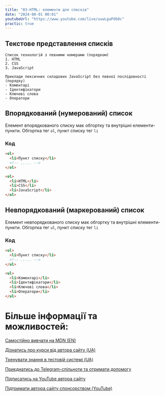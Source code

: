 ```yaml
---
title: "03-HTML: елементи для списків"
date: "2024-08-01 00:01"
youtubeUrl: "https://www.youtube.com/live/uuwLgaPd60c"
practic: true
---
```


## Текстове представлення списків

```console
Список технологій з певними номерами (порядком)
1. HTML
2. CSS
3. JavaScript

Приклади лексичних складових JavaScript без певної послідовності (порядку)
- Коментарі
- Ідентифікатори
- Ключові слова
- Оператори
```

## Впорядкований (нумерований) список

Елемент впорядкованого списку має обгортку та внутрішні елементи-пункти. Обгортка тег `ol`, пункт списку тег `li`

### Код

```html
<ol>
  <li>Пункт списку</li>
  <!-- ..... -->
</ol>
```

```html
<ol>
  <li>HTML</li>
  <li>CSS</li>
  <li>JavaScript</li>
</ol>
```

## Невпорядкований (маркерований) список

Елемент невпорядкованого списку має обгортку та внутрішні елементи-пункти. Обгортка тег `ul`, пункт списку тег `li`

### Код

```html
<ul>
  <li>Пункт списку</li>
  <!-- ..... -->
</ul>
```

```html
<ul>
  <li>Коментарі</li>
  <li>Ідентифікатори</li>
  <li>Ключові слова</li>
  <li>Оператори</li>
</ul>
```

# Більше інформації та можливостей:

[Самостійно вивчати на MDN (EN)](https://developer.mozilla.org/en-US/curriculum/)

[Дізнатись про курси від автора сайту (UA)](https://learningtogetherua.github.io/courses/)

[Тренувати знання в тестовій системі (UA)](https://testeducatorua.github.io/itest/)

[Приєднатись до Telegram-спільноти та отримати допомогу](https://t.me/profrontendua)

[Підписатись на YouTube автора сайту](https://www.youtube.com/@itmentor)

[Підтримати автора сайту спонсорством (YouTube)](https://www.youtube.com/channel/UCo8KNXmB8Yb_07FzwCL6HgQ/join)
